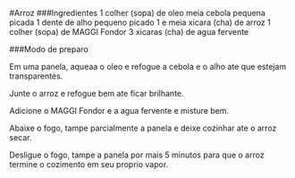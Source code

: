 #Arroz
###Ingredientes
1 colher (sopa) de oleo
meia cebola pequena picada
1 dente de alho pequeno picado
1 e meia xicara (cha) de arroz
1 colher (sopa) de MAGGI Fondor
3 xicaras (cha) de agua fervente

###Modo de preparo

Em uma panela, aqueaa o oleo e refogue a cebola e o alho ate que estejam transparentes.

Junte o arroz e refogue bem ate ficar brilhante.

Adicione o MAGGI Fondor e a agua fervente e misture bem.

Abaixe o fogo, tampe parcialmente a panela e deixe cozinhar ate o arroz secar.

Desligue o fogo, tampe a panela por mais 5 minutos para que o arroz termine o cozimento em seu proprio vapor.
